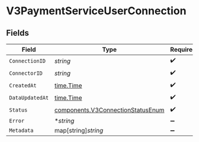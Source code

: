 # V3PaymentServiceUserConnection


## Fields

| Field                                                                                  | Type                                                                                   | Required                                                                               | Description                                                                            |
| -------------------------------------------------------------------------------------- | -------------------------------------------------------------------------------------- | -------------------------------------------------------------------------------------- | -------------------------------------------------------------------------------------- |
| `ConnectionID`                                                                         | *string*                                                                               | :heavy_check_mark:                                                                     | N/A                                                                                    |
| `ConnectorID`                                                                          | *string*                                                                               | :heavy_check_mark:                                                                     | N/A                                                                                    |
| `CreatedAt`                                                                            | [time.Time](https://pkg.go.dev/time#Time)                                              | :heavy_check_mark:                                                                     | N/A                                                                                    |
| `DataUpdatedAt`                                                                        | [time.Time](https://pkg.go.dev/time#Time)                                              | :heavy_check_mark:                                                                     | N/A                                                                                    |
| `Status`                                                                               | [components.V3ConnectionStatusEnum](../../models/components/v3connectionstatusenum.md) | :heavy_check_mark:                                                                     | N/A                                                                                    |
| `Error`                                                                                | **string*                                                                              | :heavy_minus_sign:                                                                     | N/A                                                                                    |
| `Metadata`                                                                             | map[string]*string*                                                                    | :heavy_minus_sign:                                                                     | N/A                                                                                    |